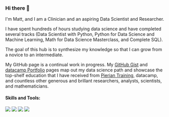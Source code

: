 ### Hi there 👋

I'm Matt, and I am a Clinician and an aspiring Data Scientist and Researcher. 

I have spent hundreds of hours studying data science and have completed several tracks (Data Scientist with Python, Python for Data Science and Machine Learning, Math for Data Science Masterclass, and Complete SQL).  

The goal of this hub is to synthesize my knowledge so that I can grow from a novice to an intermediate. 

My GitHub page is a continual work in progress. My [GitHub Gist](https://gist.github.com/mattpolands) and [datacamp Portfolio](https://www.datacamp.com/portfolio/matthewdpoland) pages map out my data science path and showcase the top-shelf education that I have received from [Pierian Training](https://pieriantraining.com/learn/python-for-machine-learning/), datacamp, and countless other generous and brillant researchers, analysts, scientists, and mathematicians.

#### Skills and Tools:
![](https://img.shields.io/badge/Code-Python-informational?style=flat&logo=python&logoColor=white&color=3383FF)
![](https://img.shields.io/badge/Tools-PostgreSQL-informational?style=flat&logo=postgresql&logoColor=white&color=3383FF)
![](https://img.shields.io/badge/DataViz-Seaborn-informational?style=flat&logoColor=white&color=3383FF)
![](https://img.shields.io/badge/EHR-Epic-informational?style=flat&logoColor=white&color=3383FF)

<!--
**mattpolands/mattpolands** is a ✨ _special_ ✨ repository because its `README.md` (this file) appears on your GitHub profile.

Here are some ideas to get you started:

- 🔭 I’m currently working on ...
- 🌱 I’m currently learning ...
- 👯 I’m looking to collaborate on ...
- 🤔 I’m looking for help with ...
- 💬 Ask me about ...
- 📫 How to reach me: ...
- 😄 Pronouns: ...
- ⚡ Fun fact: ...
-->
